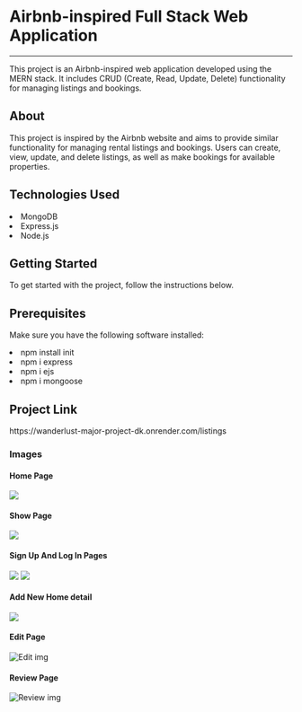 <h1>Airbnb-inspired Full Stack Web Application</h1>
<hr>
<p>This project is an Airbnb-inspired web application developed using the MERN stack. It includes CRUD (Create, Read, Update, Delete) functionality for managing listings and bookings.</p>
<h2>About</h2>
<p>This project is inspired by the Airbnb website and aims to provide similar functionality for managing rental listings and bookings. Users can create, view, update, and delete listings, as well as make bookings for available properties.</p>
<h2>Technologies Used</h2>

<li>MongoDB</li>
<li>Express.js</li>
<li>Node.js</li>

<h2>Getting Started</h2>
<p>To get started with the project, follow the instructions below.
</p>
<h2>Prerequisites</h2>
<p>Make sure you have the following software installed:</p>
<li>npm install init</li>
<li>npm i express</li>
<li>npm i ejs</li>
<li>npm i mongoose</li>

<h2>Project Link</h2>
<p>https://wanderlust-major-project-dk.onrender.com/listings</p>

<h3>Images</h3>
<h4>Home Page</h4>
<img src="https://res.cloudinary.com/dnthrpbmu/image/upload/v1711221863/Home_page_juk5zy.png">
<h4>Show Page</h4>
<img src="https://res.cloudinary.com/dnthrpbmu/image/upload/v1711221880/show_page_jvut6l.png">
<h4>Sign Up And Log In Pages</h4>
<img src="https://res.cloudinary.com/dnthrpbmu/image/upload/v1711221879/signup_cs7c3s.png">
<img src="https://res.cloudinary.com/dnthrpbmu/image/upload/v1711221879/login_n5fkey.png">
<h4>Add New Home detail</h4>
<img src="https://res.cloudinary.com/dnthrpbmu/image/upload/v1711221896/add_listing_xdqhmw.png" >
<h4>Edit Page</h4>
<img src="https://res.cloudinary.com/dnthrpbmu/image/upload/v1711221896/Edit_Page_g4kxgw.png" alt="Edit img">
<h4>Review Page</h4>
<img src="https://res.cloudinary.com/dnthrpbmu/image/upload/v1711221896/Review_b4caov.png" alt="Review img" >








